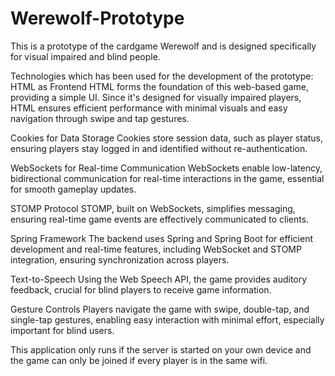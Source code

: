 # Werewolf-Prototype
This is a prototype of the cardgame Werewolf and is designed specifically for visual impaired and blind people.

Technologies which has been used for the development of the prototype:
HTML as Frontend
HTML forms the foundation of this web-based game, providing a simple UI. Since it's designed for visually impaired players, HTML ensures efficient performance with minimal visuals and easy navigation through swipe and tap gestures.

Cookies for Data Storage
Cookies store session data, such as player status, ensuring players stay logged in and identified without re-authentication. 

WebSockets for Real-time Communication
WebSockets enable low-latency, bidirectional communication for real-time interactions in the game, essential for smooth gameplay updates.

STOMP Protocol
STOMP, built on WebSockets, simplifies messaging, ensuring real-time game events are effectively communicated to clients.

Spring Framework
The backend uses Spring and Spring Boot for efficient development and real-time features, including WebSocket and STOMP integration, ensuring synchronization across players.

Text-to-Speech
Using the Web Speech API, the game provides auditory feedback, crucial for blind players to receive game information.

Gesture Controls
Players navigate the game with swipe, double-tap, and single-tap gestures, enabling easy interaction with minimal effort, especially important for blind users.

This application only runs if the server is started on your own device and the game can only be joined if every player is in the same wifi.
